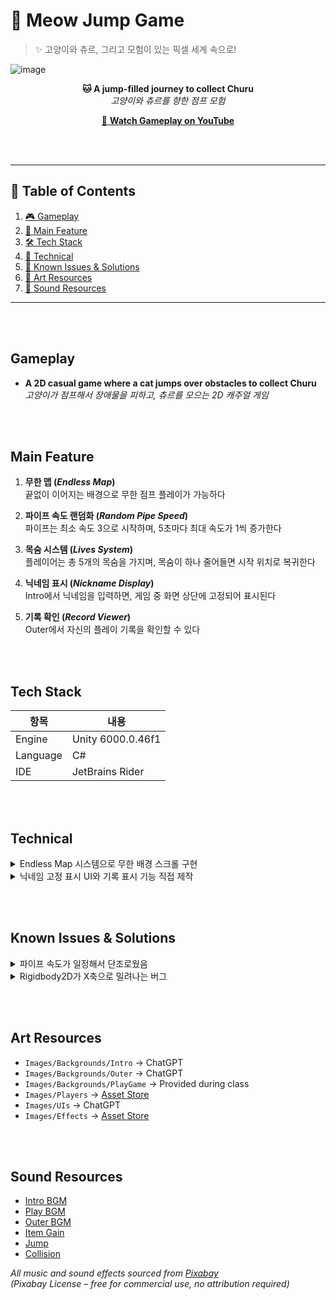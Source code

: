 # 🐾 Meow Jump Game
> ✨ 고양이와 츄르, 그리고 모험이 있는 픽셀 세계 속으로!

![image](https://github.com/user-attachments/assets/a2d6d160-0ba3-4091-b5ed-fa4b7d87e557)

<p align="center">
  <b>🐱 A jump-filled journey to collect Churu</b><br>
  <i>고양이와 츄르를 향한 점프 모험</i>
</p>

<p align="center">
  <a href="https://youtu.be/BIQlgI6KWB4" target="_blank">
    🎥 <b>Watch Gameplay on YouTube</b>
  </a>
</p>

<br><br>
<hr>

## 📑 Table of Contents

1. [🎮 Gameplay](#Gameplay)
2. [📌 Main Feature](#Main-Feature)
3. [🛠️ Tech Stack](#Tech-Stack)
4. [🔑 Technical](#Technical)
5. [🐞 Known Issues & Solutions](#Known-Issues--Solutions)
6. [🎨 Art Resources](#Art-Resources)
7. [🎵 Sound Resources](#Sound-Resources)

<hr>
<br><br>

## Gameplay

- **A 2D casual game where a cat jumps over obstacles to collect Churu**  <br>
  _고양이가 점프해서 장애물을 피하고, 츄르를 모으는 2D 캐주얼 게임_

<br><br>

## Main Feature

1. **무한 맵 (*Endless Map*)**  
   끝없이 이어지는 배경으로 무한 점프 플레이가 가능하다

2. **파이프 속도 랜덤화 (*Random Pipe Speed*)**  
   파이프는 최소 속도 3으로 시작하며, 5초마다 최대 속도가 1씩 증가한다

3. **목숨 시스템 (*Lives System*)**  
   플레이어는 총 5개의 목숨을 가지며, 목숨이 하나 줄어들면 시작 위치로 복귀한다

4. **닉네임 표시 (*Nickname Display*)**  
   Intro에서 닉네임을 입력하면, 게임 중 화면 상단에 고정되어 표시된다

5. **기록 확인 (*Record Viewer*)**  
   Outer에서 자신의 플레이 기록을 확인할 수 있다

<br><br>

## Tech Stack

| 항목 | 내용 |
|------|------|
| Engine | Unity 6000.0.46f1 |
| Language | C# |
| IDE | JetBrains Rider |

<br><br>

## Technical

<details>
<summary>Endless Map 시스템으로 무한 배경 스크롤 구현</summary>
추후 기재
</details>

<details>
<summary>닉네임 고정 표시 UI와 기록 표시 기능 직접 제작</summary>
추후 기재
</details>

<br><br>

## Known Issues & Solutions

<details>
<summary>파이프 속도가 일정해서 단조로웠음</summary>
파이프 속도가 일정해서 단조로웠음
</details>

<details>
<summary>Rigidbody2D가 X축으로 밀려나는 버그</summary>
 Rigidbody Constraints로 X축 이동 고정
</details>

<br><br>

## Art Resources

- ```Images/Backgrounds/Intro``` → ChatGPT
- ```Images/Backgrounds/Outer``` → ChatGPT
- ```Images/Backgrounds/PlayGame``` → Provided during class
- ```Images/Players``` → [Asset Store](https://assetstore.unity.com/packages/2d/characters/pet-cats-pixel-art-pack-248340)
- ```Images/UIs``` → ChatGPT
- ```Images/Effects``` → [Asset Store](https://assetstore.unity.com/packages/2d/characters/pixel-adventure-1-155360)

<br><br>

## Sound Resources

- [Intro BGM](https://pixabay.com/music/video-games-exploration-chiptune-rpg-adventure-theme-336428/)
- [Play BGM](https://pixabay.com/music/upbeat-game-music-player-console-8bit-background-intro-theme-297305/)
- [Outer BGM](https://pixabay.com/music/cartoons-lemonade-stand-329815/)
- [Item Gain](https://pixabay.com/sound-effects/item-pick-up-38258/)
- [Jump](https://pixabay.com/sound-effects/cartoon-jump-6462/)
- [Collision](https://pixabay.com/sound-effects/small-rock-break-194553/)

_All music and sound effects sourced from [Pixabay](https://pixabay.com/)  
(Pixabay License – free for commercial use, no attribution required)_


<br> <br>
